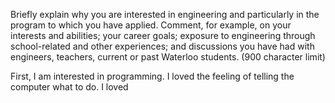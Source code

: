Briefly explain why you are interested in engineering and particularly in the program to which you have applied. Comment, for example, on your interests and abilities; your career goals; exposure to engineering through school-related and other experiences; and discussions you have had with engineers, teachers, current or past Waterloo students.  (900 character limit)

First, I am interested in programming. I loved the feeling of telling the computer what to do. I loved 